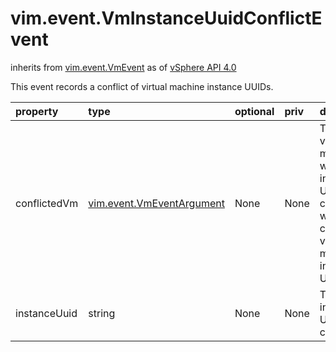 vim.event.VmInstanceUuidConflictEvent
=====================================
inherits from [vim.event.VmEvent](docs/vim.event.VmEvent.md)
as of [vSphere API 4.0](vim.version.md#vim.version.version5)


This event records a conflict of virtual machine instance UUIDs.

| property | type | optional | priv | desc |
|:---------|:-----|:---------|:-----|:-----|
| conflictedVm | [vim.event.VmEventArgument](vim.event.VmEventArgument.md "vim.event.VmEventArgument") | None | None | The virtual machine whose instance UUID conflicts with the   current virtual machine's instance UUID. |
| instanceUuid | string | None | None | The instance UUID in conflict. |


